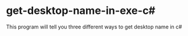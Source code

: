 # get-desktop-name-in-exe-c#
This program will tell you three different ways to get desktop name in c#
